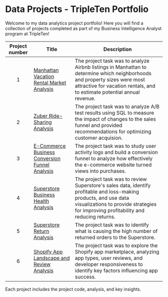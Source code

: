 
# Data Projects - TripleTen Portfolio
Welcome to my data analytics project portfolio! Here you will find a collection of projects completed as part of my Business Intelligence Analyst program at TripleTen!


| Project number | Title | Description |
| :-----------: | ----------- |----------- |
| 1 | [Manhattan Vacation Rental Market Analysis](./Project-1/README.md) | The project task was to analyze Airbnb listings in Manhattan to determine which neighborhoods and property sizes were most attractive for vacation rentals, and to estimate potential annual revenue. |
| 2 | [Zuber Ride-Sharing Analysis](./Project-2/README.md) | The project task was to analyze A/B test results using SQL to measure the impact of changes to the sales funnel and provided recommendations for optimizing customer acquision. |
| 3 | [E-Commerce Business Conversion Funnel Analysis](./Project-3/README.md) | The project task was to study user activity logs and build a conversion funnel to analyze how effectively the e-commerce website turned views into purchases. |
| 4 | [Superstore Business Health Analysis](./Project-4/README.md) | The project task was to review Superstore's sales data, identify profitable and loss-making products, and use data visualizations to provide strategies for improving profitability and reducing returns.  |
| 5 | [Superstore Return Analysis](./Project-5/README.md) | The project task was to identify what is causing the high number of returned orders to the Superstore. |
| 6 | [Shopify App Landscape and Review Analysis](./Project-6/README.md) | The project task was to explore the Shopify app marketplace, analyzing app types, user reviews, and developer responsiveness to identify key factors influencing app success. |

Each project includes the project code, analysis, and key insights.
